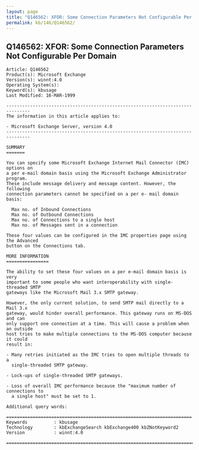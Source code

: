 ```yaml
---
layout: page
title: "Q146562: XFOR: Some Connection Parameters Not Configurable Per Domain"
permalink: kb/146/Q146562/
---
```


## Q146562: XFOR: Some Connection Parameters Not Configurable Per Domain

	Article: Q146562
	Product(s): Microsoft Exchange
	Version(s): winnt:4.0
	Operating System(s): 
	Keyword(s): kbusage
	Last Modified: 16-MAR-1999
	
	-------------------------------------------------------------------------------
	The information in this article applies to:
	
	- Microsoft Exchange Server, version 4.0 
	-------------------------------------------------------------------------------
	
	SUMMARY
	=======
	
	You can specify some Microsoft Exchange Internet Mail Connector (IMC) options on
	a per e-mail domain basis using the Microsoft Exchange Administrator program.
	These include message delivery and message content. However, the following
	connection parameters cannot be specified on a per e- mail domain basis:
	
	  Max no. of Inbound Connections
	  Max no. of Outbound Connections
	  Max no. of Connections to a single host
	  Max no. of Messages sent in a connection
	
	These four values can be configured in the IMC properties page using the Advanced
	button on the Connections tab.
	
	MORE INFORMATION
	================
	
	The ability to set these four values on a per e-mail domain basis is very
	important to some people who want interoperability with single-threaded SMTP
	gateways like the Microsoft Mail 3.x SMTP gateway.
	
	However, the only current solution, to send SMTP mail directly to a Mail 3.x
	gateway, would hinder overall performance. This gateway runs on MS-DOS and can
	only support one connection at a time. This will cause a problem when an outside
	host tries to make multiple connections to the MS-DOS computer because it could
	result in:
	
	- Many retries initiated as the IMC tries to open multiple threads to a
	  single-threaded SMTP gateway.
	
	- Lock-ups of single-threaded SMTP gateways.
	
	- Loss of overall IMC performance because the "maximum number of connections to
	  a single host" must be set to 1.
	
	Additional query words:
	
	======================================================================
	Keywords          : kbusage 
	Technology        : kbExchangeSearch kbExchange400 kbZNotKeyword2
	Version           : winnt:4.0
	
	=============================================================================
	
